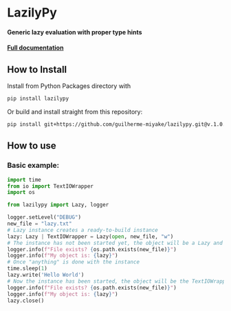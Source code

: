 # LazilyPy
#### Generic lazy evaluation with proper type hints
#### [Full documentation](https://github.com/guilherme-miyake/lazilypy/wiki/LazilyPy)
## How to Install
Install from Python Packages directory with
```bash
pip install lazilypy
```
Or build and install straight from this repository:
```bash
pip install git+https://github.com/guilherme-miyake/lazilypy.git@v.1.0.0
```

## How to use
### Basic example:
```python
import time
from io import TextIOWrapper
import os

from lazilypy import Lazy, logger

logger.setLevel("DEBUG")
new_file = "lazy.txt"
# Lazy instance creates a ready-to-build instance
lazy: Lazy | TextIOWrapper = Lazy(open, new_file, "w")
# The instance has not been started yet, the object will be a Lazy and the path will not exist
logger.info(f"File exists? {os.path.exists(new_file)}")
logger.info(f"My object is: {lazy}")
# Once "anything" is done with the instance
time.sleep(1)
lazy.write('Hello World')
# Now the instance has been started, the object will be the TextIOWrapper and the path will exist
logger.info(f"File exists? {os.path.exists(new_file)}")
logger.info(f"My object is: {lazy}")
lazy.close()
```